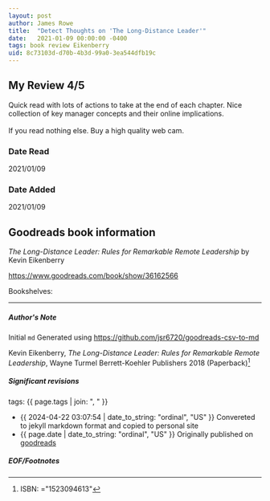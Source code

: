 ```yaml
---
layout: post
author: James Rowe
title:  "Detect Thoughts on 'The Long-Distance Leader'"
date:   2021-01-09 00:00:00 -0400
tags: book review Eikenberry 
uid: 8c73103d-d70b-4b3d-99a0-3ea544dfb19c
---
```


<!-- highly dependent on how you personally use jekyll templates, and how you want this to show up -->
<!-- escape any jekyll keys with double brackets -->

## My Review 4/5

Quick read with lots of actions to take at the end of each chapter. Nice collection of key manager concepts and their online implications. <br/><br/>If you read nothing else. Buy a high quality web cam. 

### Date Read
2021/01/09

### Date Added
2021/01/09

## Goodreads book information

*The Long-Distance Leader: Rules for Remarkable Remote Leadership* by Kevin Eikenberry

https://www.goodreads.com/book/show/36162566

Bookshelves: 

---

##### Author's Note

Initial `md` Generated using https://github.com/jsr6720/goodreads-csv-to-md

Kevin Eikenberry, *The Long-Distance Leader: Rules for Remarkable Remote Leadership*, Wayne Turmel Berrett-Koehler Publishers 2018 (Paperback)[^1]

##### Significant revisions

tags: {{ page.tags | join: ", " }} <!-- todo move this somewhere -->

- {{ 2024-04-22 03:07:54 | date_to_string: "ordinal", "US" }} Convereted to jekyll markdown format and copied to personal site
- {{ page.date | date_to_string: "ordinal", "US" }} Originally published on [goodreads](https://www.goodreads.com)

##### EOF/Footnotes

[^1]: ISBN: ="1523094613"